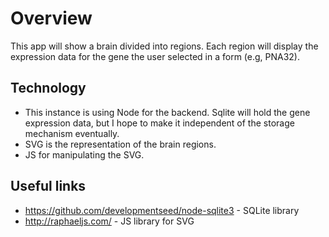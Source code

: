 # Overview
This app will show a brain divided into regions. Each region will display the expression data for the gene the user selected in a form (e.g, PNA32). 

## Technology
* This instance is using Node for the backend. Sqlite will hold the gene expression data, but I hope to make it independent of the storage mechanism eventually.
* SVG is the representation of the brain regions. 
* JS for manipulating the SVG.

## Useful links
* https://github.com/developmentseed/node-sqlite3 - SQLite library
* http://raphaeljs.com/ - JS library for SVG
